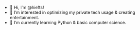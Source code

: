 - 👋 Hi, I’m @hiefts!
- 👀 I’m interested in optimizing my private tech usage & creating entertainment.
- 🌱 I’m currently learning Python & basic computer science.

<!---
hiefts/hiefts is a ✨ special ✨ repository because its `README.md` (this file) appears on your GitHub profile.
You can click the Preview link to take a look at your changes.
--->
